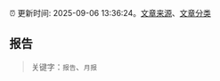 :alarm_clock: 更新时间: 2025-09-06 13:36:24。[文章来源](/README.md)、[文章分类](/TAGS.md)

## 报告


> 关键字：`报告`、`月报`



